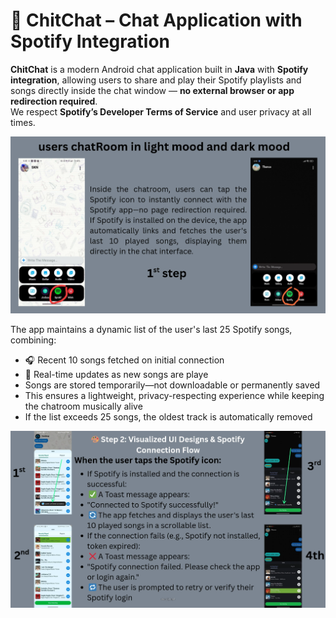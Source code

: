 # 🎵 ChitChat – Chat Application with Spotify Integration

**ChitChat** is a modern Android chat application built in **Java** with **Spotify integration**, allowing users to share and play their Spotify playlists and songs directly inside the chat window — **no external browser or app redirection required**.  
We respect **Spotify’s Developer Terms of Service** and user privacy at all times.

![image alt](https://github.com/Batt914/ChitChat/blob/master/Screenshot%202025-08-13%20220308.png?raw=true)


The app maintains a dynamic list of the user's last 25 Spotify songs, combining:
- 🎧 Recent 10 songs fetched on initial connection
- 🔄 Real-time updates as new songs are playe
- Songs are stored temporarily—not downloadable or permanently saved
- This ensures a lightweight, privacy-respecting experience while keeping the chatroom musically alive
- If the list exceeds 25 songs, the oldest track is automatically removed

![image_alt](https://github.com/Batt914/ChitChat/blob/master/Screenshot%202025-08-15%20071942.png?raw=true)
